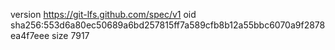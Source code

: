 version https://git-lfs.github.com/spec/v1
oid sha256:553d6a80ec50689a6bd257815ff7a589cfb8b12a55bbc6070a9f2878ea4f7eee
size 7917
